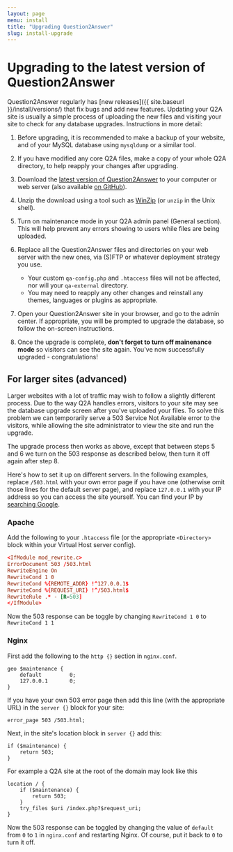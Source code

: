 ```yaml
---
layout: page
menu: install
title: "Upgrading Question2Answer"
slug: install-upgrade
---
```


# Upgrading to the latest version of Question2Answer

Question2Answer regularly has [new releases]({{ site.baseurl }}/install/versions/) that fix bugs and add new features. Updating your Q2A site is usually a simple process of uploading the new files and visiting your site to check for any database upgrades. Instructions in more detail:

1. Before upgrading, it is recommended to make a backup of your website, and of your MySQL database using `mysqldump` or a similar tool.

2. If you have modified any core Q2A files, make a copy of your whole Q2A directory, to help reapply your changes after upgrading.

3. Download the [latest version of Question2Answer](https://github.com/q2a/question2answer/releases) to your computer or web server (also available [on GitHub](https://github.com/q2a/question2answer)).

4. Unzip the download using a tool such as [WinZip](http://www.winzip.com/) (or `unzip` in the Unix shell).

5. Turn on maintenance mode in your Q2A admin panel (General section). This will help prevent any errors showing to users while files are being uploaded.

6. Replace all the Question2Answer files and directories on your web server with the new ones, via (S)FTP or whatever deployment strategy you use.
      - Your custom `qa-config.php` and `.htaccess` files will not be affected, nor will your `qa-external` directory.
      - You may need to reapply any other changes and reinstall any themes, languages or plugins as appropriate.

7. Open your Question2Answer site in your browser, and go to the admin center. If appropriate, you will be prompted to upgrade the database, so follow the on-screen instructions.

8. Once the upgrade is complete, **don't forget to turn off mainenance mode** so visitors can see the site again. You've now successfully upgraded - congratulations!


## For larger sites (advanced)

Larger websites with a lot of traffic may wish to follow a slightly different process. Due to the way Q2A handles errors, visitors to your site may see the database upgrade screen after you've uploaded your files. To solve this problem we can temporarily serve a 503 Service Not Available error to the visitors, while allowing the site administrator to view the site and run the upgrade.

The upgrade process then works as above, except that between steps 5 and 6 we turn on the 503 response as described below, then turn it off again after step 8.

Here's how to set it up on different servers. In the following examples, replace `/503.html` with your own error page if you have one (otherwise omit those lines for the default server page), and replace `127.0.0.1` with your IP address so you can access the site yourself. You can find your IP by [searching Google](https://www.google.com/search?q=what+is+my+ip).

### Apache

Add the following to your `.htaccess` file (or the appropriate `<Directory>` block within your Virtual Host server config).

```conf
<IfModule mod_rewrite.c>
ErrorDocument 503 /503.html
RewriteEngine On
RewriteCond 1 0
RewriteCond %{REMOTE_ADDR} !^127.0.0.1$
RewriteCond %{REQUEST_URI} !^/503.html$
RewriteRule .* - [R=503]
</IfModule>
```

Now the 503 response can be toggle by changing `RewriteCond 1 0` to `RewriteCond 1 1`

### Nginx

First add the following to the `http {}` section in `nginx.conf`.

```nginx
geo $maintenance {
    default         0;
    127.0.0.1       0;
}
```

If you have your own 503 error page then add this line (with the appropriate URL) in the `server {}` block for your site:

```nginx
error_page 503 /503.html;
```

Next, in the site's location block in `server {}` add this:

```nginx
if ($maintenance) {
    return 503;
}
```

For example a Q2A site at the root of the domain may look like this

```nginx
location / {
    if ($maintenance) {
        return 503;
    }
    try_files $uri /index.php?$request_uri;
}
```

Now the 503 response can be toggled by changing the value of `default` from `0` to `1` in `nginx.conf` and restarting Nginx. Of course, put it back to `0` to turn it off.
